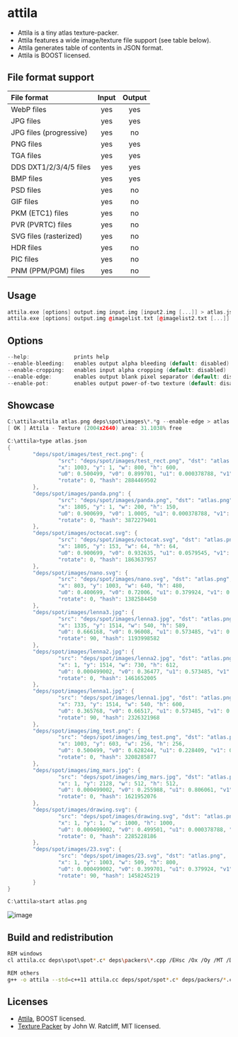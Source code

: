 attila
======

- Attila is a tiny atlas texture-packer.
- Attila features a wide image/texture file support (see table below). 
- Attila generates table of contents in JSON format.
- Attila is BOOST licensed.

## File format support

| File format  | Input | Output |
| :-------------|:-------------:| :-----:|
| WebP files | yes | yes |
| JPG files | yes | yes |
| JPG files (progressive) | yes | no |
| PNG files | yes | yes |
| TGA files | yes | yes |
| DDS DXT1/2/3/4/5 files | yes | yes |
| BMP files | yes | yes |
| PSD files | yes | no |
| GIF files | yes | no |
| PKM (ETC1) files | yes | no |
| PVR (PVRTC) files | yes | no |
| SVG files (rasterized) | yes | no |
| HDR files | yes | no |
| PIC files | yes | no |
| PNM (PPM/PGM) files | yes | no |

## Usage
```c++
attila.exe [options] output.img input.img [input2.img [...]] > atlas.json
attila.exe [options] output.img @imagelist.txt [@imagelist2.txt [...]] > atlas.json
```

## Options
```c++
--help:              prints help
--enable-bleeding:   enables output alpha bleeding (default: disabled)
--enable-cropping:   enables input alpha cropping (default: disabled)
--enable-edge:       enables output blank pixel separator (default: disabled)
--enable-pot:        enables output power-of-two texture (default: disabled)
```

## Showcase
```c++
C:\attila>attila atlas.png deps\spot\images\*.*g --enable-edge > atlas.json
[ OK ] Attila - Texture (2004x2640) area: 31.1038% free

C:\attila>type atlas.json
{
        "deps/spot/images/test_rect.png": {
                "src": "deps/spot/images/test_rect.png", "dst": "atlas.png",
                "x": 1003, "y": 1, "w": 800, "h": 600,
                "u0": 0.500499, "v0": 0.899701, "u1": 0.000378788, "v1": 0.227652,
                "rotate": 0, "hash": 2884469502
        },
        "deps/spot/images/panda.png": {
                "src": "deps/spot/images/panda.png", "dst": "atlas.png",
                "x": 1805, "y": 1, "w": 200, "h": 150,
                "u0": 0.900699, "v0": 1.0005, "u1": 0.000378788, "v1": 0.057197,
                "rotate": 0, "hash": 3872279401
        },
        "deps/spot/images/octocat.svg": {
                "src": "deps/spot/images/octocat.svg", "dst": "atlas.png",
                "x": 1805, "y": 153, "w": 64, "h": 64,
                "u0": 0.900699, "v0": 0.932635, "u1": 0.0579545, "v1": 0.082197,
                "rotate": 0, "hash": 1863637957
        },
        "deps/spot/images/nano.svg": {
                "src": "deps/spot/images/nano.svg", "dst": "atlas.png",
                "x": 803, "y": 1003, "w": 640, "h": 480,
                "u0": 0.400699, "v0": 0.72006, "u1": 0.379924, "v1": 0.561742,
                "rotate": 0, "hash": 1382584450
        },
        "deps/spot/images/lenna3.jpg": {
                "src": "deps/spot/images/lenna3.jpg", "dst": "atlas.png",
                "x": 1335, "y": 1514, "w": 540, "h": 589,
                "u0": 0.666168, "v0": 0.96008, "u1": 0.573485, "v1": 0.77803,
                "rotate": 90, "hash": 1193998582
        },
        "deps/spot/images/lenna2.jpg": {
                "src": "deps/spot/images/lenna2.jpg", "dst": "atlas.png",
                "x": 1, "y": 1514, "w": 730, "h": 612,
                "u0": 0.000499002, "v0": 0.36477, "u1": 0.573485, "v1": 0.805303,
                "rotate": 0, "hash": 1461652005
        },
        "deps/spot/images/lenna1.jpg": {
                "src": "deps/spot/images/lenna1.jpg", "dst": "atlas.png",
                "x": 733, "y": 1514, "w": 540, "h": 600,
                "u0": 0.365768, "v0": 0.66517, "u1": 0.573485, "v1": 0.77803,
                "rotate": 90, "hash": 2326321968
        },
        "deps/spot/images/img_test.png": {
                "src": "deps/spot/images/img_test.png", "dst": "atlas.png",
                "x": 1003, "y": 603, "w": 256, "h": 256,
                "u0": 0.500499, "v0": 0.628244, "u1": 0.228409, "v1": 0.325379,
                "rotate": 0, "hash": 3208285877
        },
        "deps/spot/images/img_mars.jpg": {
                "src": "deps/spot/images/img_mars.jpg", "dst": "atlas.png",
                "x": 1, "y": 2128, "w": 512, "h": 512,
                "u0": 0.000499002, "v0": 0.255988, "u1": 0.806061, "v1": 1,
                "rotate": 0, "hash": 1621952076
        },
        "deps/spot/images/drawing.svg": {
                "src": "deps/spot/images/drawing.svg", "dst": "atlas.png",
                "x": 1, "y": 1, "w": 1000, "h": 1000,
                "u0": 0.000499002, "v0": 0.499501, "u1": 0.000378788, "v1": 0.379167,
                "rotate": 0, "hash": 2285228186
        },
        "deps/spot/images/23.svg": {
                "src": "deps/spot/images/23.svg", "dst": "atlas.png",
                "x": 1, "y": 1003, "w": 509, "h": 800,
                "u0": 0.000499002, "v0": 0.399701, "u1": 0.379924, "v1": 0.572727,
                "rotate": 90, "hash": 1458245219
        }
}

C:\attila>start atlas.png
```
![image](https://raw.github.com/r-lyeh/depot/master/attila.jpg)

## Build and redistribution
```bash
REM windows
cl attila.cc deps\spot\spot*.c* deps\packers\*.cpp /EHsc /Ox /Oy /MT /DNDEBUG /link setargv.obj

REM others
g++ -o attila --std=c++11 attila.cc deps/spot/spot*.c* deps/packers/*.cpp -O2 -DNDEBUG
```

## Licenses
- [Attila](https://github.com/r-lyeh/attila), BOOST licensed.
- [Texture Packer](https://github.com/r-lyeh/attila/blob/master/deps/packers/packer.hpp) by John W. Ratcliff, MIT licensed.
